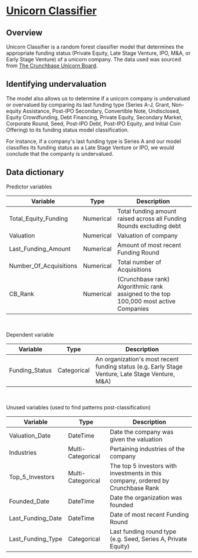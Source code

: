 # [Unicorn Classifier](https://github.com/rohankatakam/UnicornClassifier/blob/main/report.ipynb)

## Overview
Unicorn Classifier is a random forest classifier model that determines the appropriate funding status (Private Equity, Late Stage Venture, IPO, M&A, or Early Stage Venture) of a unicorn company. The data used was sourced from [The Crunchbase Unicorn Board](https://news.crunchbase.com/unicorn-company-list/).

## Identifying undervaluation
The model also allows us to determine if a unicorn company is undervalued or overvalued by comparing its last funding type (Series A-J, Grant, Non-equity Assistance, Post-IPO Secondary, Convertible Note, Undisclosed, Equity Crowdfunding, Debt Financing, Private Equity, Secondary Market, Corporate Round, Seed, Post-IPO Debt, Post-IPO Equity, and Initial Coin Offering) to its funding status model classification.

For instance, if a company's last funding type is Series A and our model classifies its funding status as a Late Stage Venture or IPO, we would conclude that the companty is undervalued.

## Data dictionary
Predictor variables

| Variable | Type | Description |
| ----------- | ----------- | ----------- |
| Total_Equity_Funding | Numerical | Total funding amount raised across all Funding Rounds excluding debt |
| Valuation | Numerical | Valuation of company |
| Last_Funding_Amount | Numerical | Amount of most recent Funding Round |
| Number_Of_Acquisitions | Numerical | Total number of Acquisitions |
| CB_Rank | Numerical | (Crunchbase rank) Algorithmic rank assigned to the top 100,000 most active Companies |

<br>

Dependent variable

| Variable | Type | Description |
| ----------- | ----------- | ----------- |
| Funding_Status | Categorical | An organization's most recent funding status (e.g. Early Stage Venture, Late Stage Venture, M&A) |

<br>

Unused variables (used to find patterns post-classification)

| Variable | Type | Description |
| ----------- | ----------- | ----------- |
| Valuation_Date | DateTime | Date the company was given the valuation |
| Industries | Multi-Categorical | Pertaining industries of the company |
| Top_5_Investors | Multi-Categorical | The top 5 investors with investments in this company, ordered by Crunchbase Rank |
| Founded_Date | DateTime | Date the organization was founded |
| Last_Funding_Date | DateTime | Date of most recent Funding Round |
| Last_Funding_Type | Categorical | Last funding round type (e.g. Seed, Series A, Private Equity) |
